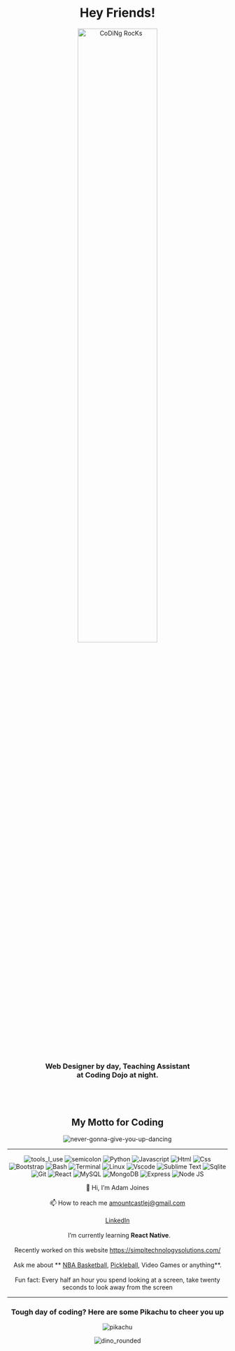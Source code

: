
<!---
amountcastlej/amountcastlej is a ✨ special ✨ repository because its `README.md` (this file) appears on your GitHub profile.
You can click the Preview link to take a look at your changes.
--->

<div align="center" width="50">

  <h1>Hey Friends!</h1>
<img src="https://github.com/SP-XD/SP-XD/blob/main/images/dev-working_rounded.gif?raw=true" href="https://github.com/sp-xd" alt="CoDiNg RocKs"  width="60%"/><br> 
  
<h3>Web Designer by day, Teaching Assistant
<br>at Coding Dojo at night.

<br><br><h2>My Motto for Coding</h2>
![never-gonna-give-you-up-dancing](https://user-images.githubusercontent.com/76575654/208482882-ed636da6-ed46-4e1d-9ad6-e7a2adb9173a.gif)

<hr></hr>

![tools_I_use](https://img.shields.io/badge/-%F0%9F%9A%80%20Tools%20I%20use-orange)
![semicolon](https://img.shields.io/badge/-%3A-orange)
![Python](https://img.shields.io/badge/Python-FFD43B?style=flat&logo=python&logoColor=darkgreen)
![Javascript](https://img.shields.io/badge/JavaScript-323330?style=flat&logo=javascript&logoColor=F7DF1E)
![Html](https://img.shields.io/badge/HTML5-E34F26?style=flat&logo=html5&logoColor=white)
![Css](https://img.shields.io/badge/CSS3-1572B6?style=flat&logo=css3&logoColor=white)
![Bootstrap](https://img.shields.io/badge/Bootstrap-1572B6?style=flat&logo=Bootstrap3&logoColor=white)
![Bash](https://img.shields.io/badge/GNU%20Bash-4EAA25?style=flat&logo=GNU%20Bash&logoColor=white)
![Terminal](https://img.shields.io/badge/GNU%20Terminal-4EAA25?style=flat&logo=GNU%20Terminal&logoColor=white)
![Linux](https://img.shields.io/badge/Linux-FCC624?style=flat&logo=linux&logoColor=black)
![Vscode](https://img.shields.io/badge/Visual_Studio_Code-0078D4?style=flat&logo=visual%20studio%20code&logoColor=white)
![Sublime Text](https://img.shields.io/badge/sublime_text-%23575757.svg?&style=flat&logo=sublime-text&logoColor=important)
![Sqlite](https://img.shields.io/badge/SQLite-07405E?style=flat&logo=sqlite&logoColor=white)
![Git](https://img.shields.io/badge/GIT-E44C30?style=flat&logo=git&logoColor=white)
![React](https://img.shields.io/badge/React-323330?style=flat&logo=react&logoColor=F7DF1E)
![MySQL](https://img.shields.io/badge/MySQL-07405E?style=flat&logo=mysql&logoColor=white)
![MongoDB](https://img.shields.io/badge/MongoDB-07405E?style=flat&logo=MongoDB&logoColor=white)
![Express](https://img.shields.io/badge/Express-07405E?style=flat&logo=express&logoColor=F7DF1E)
![Node JS](https://img.shields.io/badge/NodeJS-323330?style=flat&logo=NodeJS&logoColor=F7DF1E)



👋 Hi, I’m Adam Joines<br><br>
   📫 How to reach me amountcastlej@gmail.com<br><br>
   [LinkedIn](https://www.linkedin.com/in/adam-joines-800759b5)<br><br>
   &nbsp; I’m currently learning **React Native**.<br><br>
   Recently worked on this website https://simpltechnologysolutions.com/<br><br>
   Ask me about ** [NBA Basketball](https://www.youtube.com/watch?v=LAr6oAKieHk), [Pickleball](https://www.youtube.com/watch?v=4OQC7cvfmm8), Video Games or anything**. <br><br>
   Fun fact: Every half an hour you spend looking at a screen, take twenty seconds to look away from the screen<br>

<div align="center" >
<a href="https://github.com/amountcastlej"></a>


</details>


<hr></hr>

<h3>Tough day of coding? Here are some Pikachu to cheer you up</h3>

![pikachu](https://user-images.githubusercontent.com/76575654/205540945-4b8373f3-0c97-4fc8-a874-3ae16782066e.gif)

![dino_rounded](https://user-images.githubusercontent.com/76575654/205417137-b42900e0-8ca0-453b-a09d-f21875c223bb.gif)

</div>

